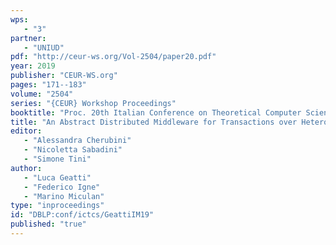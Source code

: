 ```yaml
---
wps: 
   - "3"
partner: 
   - "UNIUD"
pdf: "http://ceur-ws.org/Vol-2504/paper20.pdf"
year: 2019
publisher: "CEUR-WS.org"
pages: "171--183"
volume: "2504"
series: "{CEUR} Workshop Proceedings"
booktitle: "Proc. 20th Italian Conference on Theoretical Computer Science, ICTCS 2019"
title: "An Abstract Distributed Middleware for Transactions over Heterogeneous Stores"
editor: 
   - "Alessandra Cherubini"
   - "Nicoletta Sabadini"
   - "Simone Tini"
author: 
   - "Luca Geatti"
   - "Federico Igne"
   - "Marino Miculan"
type: "inproceedings"
id: "DBLP:conf/ictcs/GeattiIM19"
published: "true"
---
```

